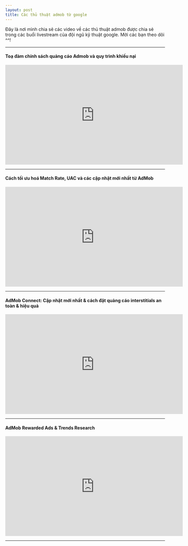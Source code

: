 ```yaml
---
layout: post
title: Các thủ thuật admob từ google
---
```

Đây là nơi mình chia sẻ các video về các thủ thuật admob được chia sẻ trong các buổi livestream của đội ngũ kỹ thuật google.
Mời các bạn theo dõi ^^!

----

#### Toạ đàm chính sách quảng cáo Admob và quy trình khiếu nại
<iframe width="560" height="315" src="https://www.youtube.com/embed/qZc6lkn5sP0" frameborder="0" allow="accelerometer; autoplay; encrypted-media; gyroscope; picture-in-picture" allowfullscreen></iframe>

----

#### Cách tối ưu hoá Match Rate, UAC và các cập nhật mới nhất từ AdMob
<iframe width="560" height="315" src="https://www.youtube.com/embed/cyPVfcrpUGw" frameborder="0" allow="accelerometer; autoplay; encrypted-media; gyroscope; picture-in-picture" allowfullscreen></iframe>

----

#### AdMob Connect: Cập nhật mới nhất & cách đặt quảng cáo interstitials an toàn & hiệu quả
<iframe width="560" height="315" src="https://www.youtube.com/embed/W3zp-AIrTMY" frameborder="0" allow="accelerometer; autoplay; encrypted-media; gyroscope; picture-in-picture" allowfullscreen></iframe>

----

#### AdMob Rewarded Ads & Trends Research
<iframe width="560" height="315" src="https://www.youtube.com/embed/5YNXR9LPCWs" frameborder="0" allow="accelerometer; autoplay; encrypted-media; gyroscope; picture-in-picture" allowfullscreen></iframe>

----
